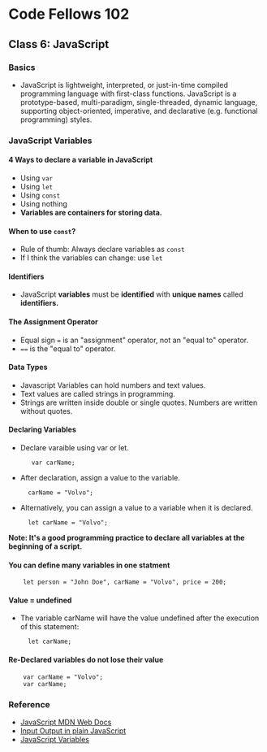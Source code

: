# Code Fellows 102

## Class 6: JavaScript

### Basics

- JavaScript is lightweight, interpreted, or just-in-time compiled programming language with first-class functions. JavaScript is a prototype-based, multi-paradigm, single-threaded, dynamic language, supporting object-oriented, imperative, and declarative (e.g. functional programming) styles.

### JavaScript Variables

#### 4 Ways to declare a variable in JavaScript

- Using `var`
- Using `let`
- Using `const`
- Using nothing
- **Variables are containers for storing data.**

#### When to use `const`?

- Rule of thumb: Always declare variables as `const`
- If I think the variables can change: use `let`

#### Identifiers

- JavaScript **variables** must be **identified** with **unique names** called **identifiers.**

#### The Assignment Operator

- Equal sign `=` is an "assignment" operator, not an "equal to" operator.
- `==` is the "equal to" operator.

#### Data Types

- Javascript Variables can hold numbers and text values.
- Text values are called strings in programming.
- Strings are written inside double or single quotes. Numbers are written without quotes.

#### Declaring Variables

- Declare varaible using var or let.

         var carName;
- After declaration, assign a value to the variable.

        carName = "Volvo";
- Alternatively, you can assign a value to a variable when it is declared.

        let carName = "Volvo";

**Note: It's a good programming practice to declare all variables at the beginning of a script.**

#### You can define many variables in one statment

        let person = "John Doe", carName = "Volvo", price = 200;

#### Value = undefined

- The variable carName will have the value undefined after the execution of this statement:

        let carName;

#### Re-Declared variables do not lose their value

        var carName = "Volvo";
        var carName;

### Reference

- [JavaScript MDN Web Docs](https://developer.mozilla.org/en-US/docs/Web/JavaScript)
- [Input Output in plain JavaScript](https://code-maven.com/input-output-in-plain-javascript)
- [JavaScript Variables](https://www.w3schools.com/js/js_variables.asp)
